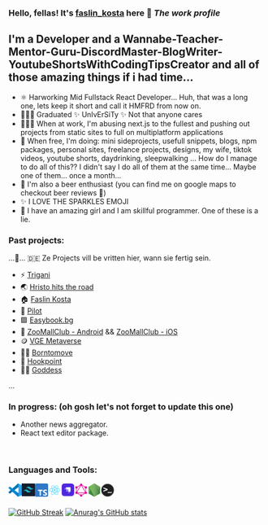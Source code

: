 ### Hello, fellas! It's [faslin_kosta][mysite] here 👋 *The work profile*

## I'm a **Developer** and a Wannabe-Teacher-Mentor-Guru-DiscordMaster-BlogWriter-YoutubeShortsWithCodingTipsCreator and all of those amazing things if i had time...

- ⚛️ Harworking Mid Fullstack React Developer... Huh, that was a long one, lets keep it short and call it HMFRD from now on.
- 👨🏻‍🎓 Graduated ✨ UnIvErSiTy ✨ Not that anyone cares
- 👨🏻‍💻 When at work, I'm abusing next.js to the fullest and pushing out projects from static sites to full on multiplatform applications
- 🥳 When free, I'm doing: mini sideprojects, usefull snippets, blogs, npm packages, personal sites, freelance projects, designs,
my wife, tiktok videos, youtube shorts, daydrinking, sleepwalking ... How do I manage to do all of this?? I didn't say I do all of them at the same time... Maybe one of them... once a month...
- 🍺 I'm also a beer enthusiast (you can find me on google maps to checkout beer reviews 🤣)
- ✨ I LOVE THE SPARKLES EMOJI
- 🥰 I have an amazing girl and I am skillful programmer. One of these is a lie.

### Past projects:

...🗿... 🇩🇪 Ze Projects vill be vritten hier, wann sie fertig sein.

- ⚡️ [Trigani](https://trigani.com)
- 🌏 [Hristo hits the road](https://hristohitstheroad.com)
- 🏠 [Faslin Kosta](https://faslinkosta.com)
- 📰 [Pilot](https://pilot.bg)
- 🟩 [Easybook.bg](https://easybook.bg)
- 🐶 [ZooMallClub - Android](https://play.google.com/store/apps/details?id=zoomall.ionic.starter) && [ZooMallClub - iOS](https://apps.apple.com/bg/app/zoomall-club/id1315450506)
- 🪙 [VGE Metaverse](https://vgemeta.com)
- 🏃🏻 [Borntomove](https://borntomoveshop.com/)
- 📕 [Hookpoint](https://hookpoint.com)
- 💃🏻 [Goddess](https://goddessbyandjelinaatanasova.com/)

...

### In progress: (oh gosh let's not forget to update this one)

- Another news aggregator.
- React text editor package.


<br />

### Languages and Tools:

[<img align="left" alt="Visual Studio Code" width="26px" src="https://raw.githubusercontent.com/github/explore/80688e429a7d4ef2fca1e82350fe8e3517d3494d/topics/visual-studio-code/visual-studio-code.png" />][vscode]

[<img align="left" alt="Tailwind" width="26px" src="https://github.com/m258987/m258987/blob/main/twcss.png?raw=true" />][tailwind]

[<img align="left" alt="TypeScript" width="26px" src="https://github.com/m258987/m258987/blob/main/ts.png?raw=true" />][ts]

[<img align="left" alt="React" width="26px" src="https://raw.githubusercontent.com/github/explore/80688e429a7d4ef2fca1e82350fe8e3517d3494d/topics/react/react.png" />][react]

[<img align="left" alt="Strapi" width="26px" src="https://github.com/m258987/m258987/blob/main/strapi.png?raw=true"/>][strapi]

[<img align="left" alt="GraphQL" width="26px" src="https://raw.githubusercontent.com/github/explore/80688e429a7d4ef2fca1e82350fe8e3517d3494d/topics/graphql/graphql.png" />][gql]

[<img align="left" alt="Node.js" width="26px" src="https://raw.githubusercontent.com/github/explore/80688e429a7d4ef2fca1e82350fe8e3517d3494d/topics/nodejs/nodejs.png" />][node]


[<img align="left" alt="Terminal" width="26px" src="https://raw.githubusercontent.com/github/explore/80688e429a7d4ef2fca1e82350fe8e3517d3494d/topics/terminal/terminal.png" />][ohmyzsh]

<br />
<br />


[![GitHub Streak](https://streak-stats.demolab.com?user=VasilKostadinov0104&theme=react&border_radius=12&date_format=j%20M%5B%20Y%5D&exclude_days=Sun%2CSat&background=45%2C2E2300%2C01074A)](https://git.io/streak-stats)
[![Anurag's GitHub stats](https://github-readme-stats.vercel.app/api?username=VasilKostadinov0104&show_icons=true&theme=react&bg_color=45%2C2E2300%2C01074A&border_radius=12)](https://github.com/anuraghazra/github-readme-stats)

[strapi]: https://strapi.io
[vscode]: https://code.visualstudio.com/
[ohmyzsh]: https://ohmyz.sh/
[youtube]: https://www.youtube.com/@faslin_kosta_code
[instagram]: https://instagram.com/faslin_kosta
[tiktok]: https://tiktok.com/@faslin_kosta
[codepen]: https://codepen.io/faslin_kosta
[tailwind]: https://tailwindcss.com/
[react]: https://reactjs.org
[next]: https://nextjs.org
[vercel]: https://vercel.com
[ts]: https://www.typescriptlang.org/
[gql]: https://graphql.org/
[node]: https://nodejs.org/
[mysite]: https://faslinkosta.com
